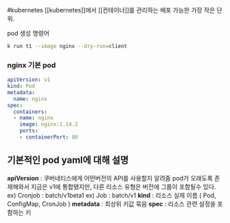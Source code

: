 #kubernetes
[[kubernetes]]에서 [[컨테이너]]를 관리하는 배포 가능한 가장 작은 단위. 



pod 생성 명령어
```bash
k run t1 --image nginx --dry-run=client
```


### nginx 기본 pod 
```yaml
apiVersion: v1
kind: Pod
metadata:
  name: nginx
spec:
  containers:
  - name: nginx
    image: nginx:1.14.2
    ports:
    - containerPort: 80
```

## 기본적인 pod yaml에 대해 설명

**apiVersion** : 쿠버네티스에게 어떤버전의 API를 사용할지 알려줌
pod가 오래도록 존재해와서 지금은 v1에 통합됐지만, 
다른 리소스 유형은 버전에 그룹이 포함될수 있다. 
	ex) Cronjob : batch/v1beta1
	ex) Job : batch/v1
**kind** : 리소스 실제 이름 ( Pod, ConfigMap, CronJob )
**metadata** : 최상위 키값 묶음
**spec** : 리소스 관련 설정을 포함하는 키 



